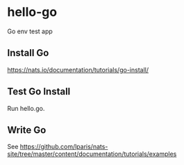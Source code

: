 # hello-go
Go env test app

## Install Go

https://nats.io/documentation/tutorials/go-install/

## Test Go Install

Run hello.go.

## Write Go

See https://github.com/lparis/nats-site/tree/master/content/documentation/tutorials/examples